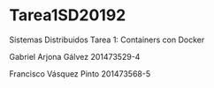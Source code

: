# Tarea1SD20192
Sistemas Distribuidos
Tarea 1: Containers con Docker

Gabriel Arjona Gálvez
201473529-4

Francisco Vásquez Pinto
201473568-5